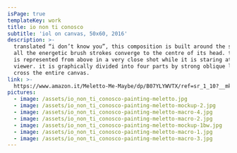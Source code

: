 ```yaml
---
isPage: true
templateKey: work
title: io non ti conosco
subtitle: 'iol on canvas, 50x60, 2016'
description: >-
  translated “i don’t know you”, this composition is built around the subject as
  all the energetic brush strokes converge to the centre of its head. the figure
  is represented from above in a very close shot while it is staring at the
  viewer. it is graphically divided into four parts by strong oblique lines that
  cross the entire canvas.
link: >-
  https://www.amazon.it/Meletto-Me-Maybe/dp/B07YLYWVTX/ref=sr_1_10?__mk_it_IT=%C3%85M%C3%85%C5%BD%C3%95%C3%91&keywords=meletto+dipinto&qid=1570133868&s=kitchen&sr=1-10
pictures:
  - image: /assets/io_non_ti_conosco-painting-meletto.jpg
  - image: /assets/io_non_ti_conosco-painting-meletto-mockup-2.jpg
  - image: /assets/io_non_ti_conosco-painting-meletto-macro-4.jpg
  - image: /assets/io_non_ti_conosco-painting-meletto-macro-2.jpg
  - image: /assets/io_non_ti_conosco-painting-meletto-mockup-1bw.jpg
  - image: /assets/io_non_ti_conosco-painting-meletto-macro-1.jpg
  - image: /assets/io_non_ti_conosco-painting-meletto-macro-3.jpg
---
```


